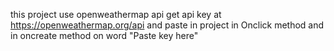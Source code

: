 this project use openweathermap api
get api key at https://openweathermap.org/api and paste in project in Onclick method and in oncreate method on word "Paste key here"
